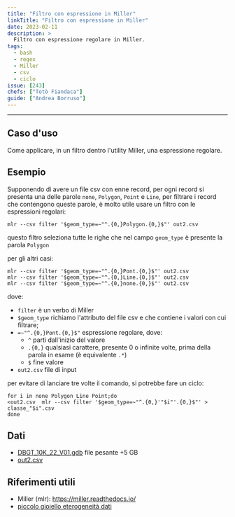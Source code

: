 ```yaml
---
title: "Filtro con espressione in Miller"
linkTitle: "Filtro con espressione in Miller"
date: 2023-02-11
description: >
  Filtro con espressione regolare in Miller.
tags:
  - bash
  - regex
  - Miller
  - csv
  - ciclo
issue: [243]
chefs: ["Totò Fiandaca"]
guide: ["Andrea Borruso"]
---
```


---

## Caso d'uso

Come applicare, in un filtro dentro l'utility Miller, una espressione regolare.

## Esempio

Supponendo di avere un file csv con enne record, per ogni record si presenta una delle parole `none`, `Polygon`, `Point` e `Line`, per filtrare i record che contengono queste parole, è molto utile usare un filtro con le espressioni regolari:

```
mlr --csv filter '$geom_type=~"^.{0,}Polygon.{0,}$"' out2.csv
```
questo filtro seleziona tutte le righe che nel campo `geom_type` è presente la parola `Polygon`

per gli altri casi:

```
mlr --csv filter '$geom_type=~"^.{0,}Pont.{0,}$"' out2.csv
mlr --csv filter '$geom_type=~"^.{0,}Line.{0,}$"' out2.csv
mlr --csv filter '$geom_type=~"^.{0,}none.{0,}$"' out2.csv
```
dove:
- `filter` è un verbo di Miller
- `$geom_type` richiamo l'attributo del file csv e che contiene i valori con cui filtrare;
- `=~"^.{0,}Pont.{0,}$"` espressione regolare, dove:
  - `^` parti dall'inizio del valore
  - `.{0,}` qualsiasi carattere, presente 0 o infinite volte, prima della parola in esame (è equivalente `.*`)
  - `$` fine valore
- `out2.csv` file di input 

per evitare di lanciare tre volte il comando, si potrebbe fare un ciclo:

```
for i in none Polygon Line Point;do
<out2.csv  mlr --csv filter '$geom_type=~"^.{0,}'"$i"'.{0,}$"' > classe_"$i".csv
done
```

## Dati

- [DBGT_10K_22_V01.gdb](https://www.sardegnageoportale.it/index.php?xsl=2420&s=40&v=9&c=95645&es=6603&na=1&n=100&esp=1&tb=14401) file pesante +5 GB
- [out2.csv](https://github.com/opendatasicilia/tansignari/files/10713470/out2.csv)

## Riferimenti utili

- Miller (mlr): <https://miller.readthedocs.io/>
- [piccolo gioiello eterogeneità dati](https://arigadicomando.it/miller/eterogeneita_record/)

